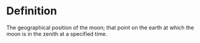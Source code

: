 # Definition

The geographical position of the moon; that point on the earth at which
the moon is in the zenith at a specified time.
